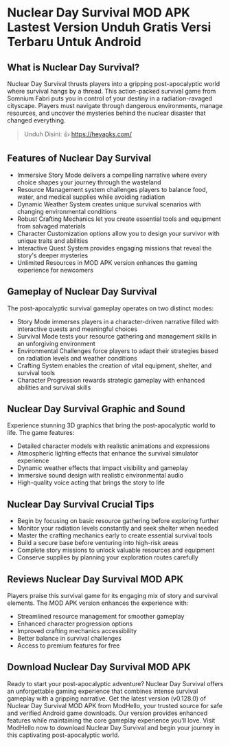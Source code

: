 # Nuclear Day Survival MOD APK Lastest Version Unduh Gratis Versi Terbaru Untuk Android

## What is Nuclear Day Survival?
Nuclear Day Survival thrusts players into a gripping post-apocalyptic world where survival hangs by a thread. This action-packed survival game from Somnium Fabri puts you in control of your destiny in a radiation-ravaged cityscape. Players must navigate through dangerous environments, manage resources, and uncover the mysteries behind the nuclear disaster that changed everything.

>Unduh Disini: 👍 https://heyapks.com/

## Features of Nuclear Day Survival
* Immersive Story Mode delivers a compelling narrative where every choice shapes your journey through the wasteland
* Resource Management system challenges players to balance food, water, and medical supplies while avoiding radiation
* Dynamic Weather System creates unique survival scenarios with changing environmental conditions
* Robust Crafting Mechanics let you create essential tools and equipment from salvaged materials
* Character Customization options allow you to design your survivor with unique traits and abilities
* Interactive Quest System provides engaging missions that reveal the story's deeper mysteries
* Unlimited Resources in MOD APK version enhances the gaming experience for newcomers

## Gameplay of Nuclear Day Survival
The post-apocalyptic survival gameplay operates on two distinct modes:

* Story Mode immerses players in a character-driven narrative filled with interactive quests and meaningful choices
* Survival Mode tests your resource gathering and management skills in an unforgiving environment
* Environmental Challenges force players to adapt their strategies based on radiation levels and weather conditions
* Crafting System enables the creation of vital equipment, shelter, and survival tools
* Character Progression rewards strategic gameplay with enhanced abilities and survival skills

## Nuclear Day Survival Graphic and Sound
Experience stunning 3D graphics that bring the post-apocalyptic world to life. The game features:

* Detailed character models with realistic animations and expressions
* Atmospheric lighting effects that enhance the survival simulator experience
* Dynamic weather effects that impact visibility and gameplay
* Immersive sound design with realistic environmental audio
* High-quality voice acting that brings the story to life

## Nuclear Day Survival Crucial Tips
* Begin by focusing on basic resource gathering before exploring further
* Monitor your radiation levels constantly and seek shelter when needed
* Master the crafting mechanics early to create essential survival tools
* Build a secure base before venturing into high-risk areas
* Complete story missions to unlock valuable resources and equipment
* Conserve supplies by planning your exploration routes carefully

## Reviews Nuclear Day Survival MOD APK
Players praise this survival game for its engaging mix of story and survival elements. The MOD APK version enhances the experience with:

* Streamlined resource management for smoother gameplay
* Enhanced character progression options
* Improved crafting mechanics accessibility
* Better balance in survival challenges
* Access to premium features for free

## Download Nuclear Day Survival MOD APK
Ready to start your post-apocalyptic adventure? Nuclear Day Survival offers an unforgettable gaming experience that combines intense survival gameplay with a gripping narrative. Get the latest version (v0.128.0) of Nuclear Day Survival MOD APK from ModHello, your trusted source for safe and verified Android game downloads. Our version provides enhanced features while maintaining the core gameplay experience you'll love. Visit ModHello now to download Nuclear Day Survival and begin your journey in this captivating post-apocalyptic world.
